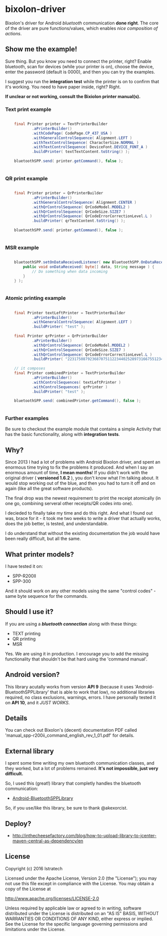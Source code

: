 # bixolon-driver

Bixolon's driver for Android *bluetooth* communication **done right**. 
The core of the driver are pure functions/values, which enables *nice composition of actions*.
  
## Show me the example!

Sure thing. But you know you need to connect the printer, right?
Enable bluetooth, scan for devices (while your printer is on), choose the device, enter the password (default is 0000), and then you can try the examples.

I suggest you run the **integration test** while the printer is on to confirm that it's working. You need to have paper inside, right? Right. 

**If unclear or not working, consult the Bixiolon printer manual(s).**

### Text print example

```java

    final Printer printer = TextPrinterBuilder
            .aPrinterBuilder()
            .withCodePage( CodePage.CP_437_USA )
            .withGeneralControlSequence( Alignment.LEFT )
            .withTextControlSequence( CharacterSize.NORMAL )
            .withTextControlSequence( DeviceFont.DEVICE_FONT_A )
            .buildPrinter( textTextContent.toString() );
    
    bluetoothSPP.send( printer.getCommand(), false );
    
```

### QR print example

```java

    final Printer printer = QrPrinterBuilder
            .aPrinterBuilder()
            .withGeneralControlSequence( Alignment.CENTER )
            .withQrControlSequence( QrCodeModel.MODEL2 )
            .withQrControlSequence( QrCodeSize.SIZE7 )
            .withQrControlSequence( QrCodeErrorCorrectionLevel.L )
            .buildPrinter( qrTextContent.toString() );
    
    bluetoothSPP.send( printer.getCommand(), false );
    
```

### MSR example

```java

    bluetoothSPP.setOnDataReceivedListener( new BluetoothSPP.OnDataReceivedListener() {
        public void onDataReceived( byte[] data, String message ) {
            // Do something when data incoming
        }
    } );
    
```

### Atomic printing example

```java

    final Printer textLeftPrinter = TextPrinterBuilder
            .aPrinterBuilder()
            .withGeneralControlSequence( Alignment.LEFT )
            .buildPrinter( "test" );
    
    final Printer qrPrinter = QrPrinterBuilder
            .aPrinterBuilder()
            .withQrControlSequence( QrCodeModel.MODEL2 )
            .withQrControlSequence( QrCodeSize.SIZE7 )
            .withQrControlSequence( QrCodeErrorCorrectionLevel.L )
            .buildPrinter( "223175087923687075112234402528973166755123456781508151013321" );
    
    // it composes
    final Printer combinedPrinter = TextPrinterBuilder
            .aPrinterBuilder()
            .withControlSequences( textLeftPrinter )
            .withControlSequences( qrPrinter )
            .buildPrinter( "test" );
    
    bluetoothSPP.send( combinedPrinter.getCommand(), false );
    
```

### Further examples

Be sure to checkout the example module that contains a simple Activity that has the basic functionality, along with
**integration tests**.
  
## Why?

Since 2013 I had a lot of problems with Android Bixolon driver, and spent an enormous time trying to fix the problems it produced.
And when I say an enormous amount of time, **I mean months**! If you didn't work with the original driver ( **versioned 1.6.2** ),
you don't know what I'm talking about. It would stop working out of the blue, and then you had to turn it off and on again (like all the great software products).
  
The final drop was the newest requirement to print the receipt atomically (in one go, combining serveral other
receipts/QR codes into one).

I decieded to finally take my time and do this right. And what I found out was, brace for it - it took me two weeks
to write a driver that actually works, does the job better, is tested, and understandable.

I do understand that without the existing documentation the job would have been really difficult, but all the same.

## What printer models?

I have tested it on:

- SPP-R200II
- SPP-300

And it should work on any other models using the same "control codes" - same byte sequence for the commands.

## Should I use it?

If you are using a ***bluetooth connection*** along with these things:
 
- TEXT printing
- QR printing
- MSR

Yes. We are using it in production.
I encourage you to add the missing functionality that shouldn't be that hard using the 'command manual'.

## Android version?

This library acutally works from version **API 9** (because it uses 'Android-BluetoothSPPLibrary' that is able to work that low),
no additional libraries required, no class exclusions, warnings, errors. 
I have personally tested it on **API 10**, and it *JUST WORKS*.

## Details

You can check out Bixolon's (decent) documentation PDF called 'manual_spp-r200ii_command_english_rev_1_01.pdf' for details.

## External library

I spent some time writing my own bluetooth communication classes, and they worked, but a lot of problems remained.
**It's not impossible, just very difficult.** 

So, I used this (great!) library that completly handles the bluetooth communication:

- [Android-BluetoothSPPLibrary](https://github.com/akexorcist/Android-BluetoothSPPLibrary)

So, if you use/like this library, be sure to thank @akexorcist.

## Deploy?

- http://inthecheesefactory.com/blog/how-to-upload-library-to-jcenter-maven-central-as-dependency/en

## License

Copyright (c) 2016 Istratech

Licensed under the Apache License, Version 2.0 (the "License"); you may not use this file except in compliance with the License. You may obtain a copy of the License at

http://www.apache.org/licenses/LICENSE-2.0

Unless required by applicable law or agreed to in writing, software distributed under the License is distributed on an "AS IS" BASIS, WITHOUT WARRANTIES OR CONDITIONS OF ANY KIND, either express or implied. See the License for the specific language governing permissions and limitations under the License.

